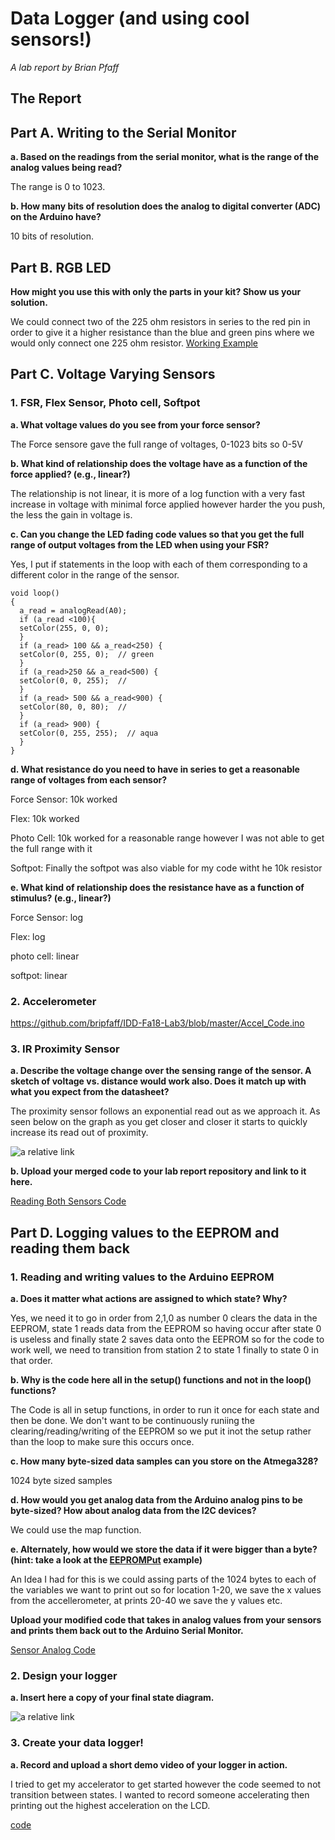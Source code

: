 # Data Logger (and using cool sensors!)

*A lab report by Brian Pfaff*

## The Report

## Part A.  Writing to the Serial Monitor
 
**a. Based on the readings from the serial monitor, what is the range of the analog values being read?**
 
 The range is 0 to 1023.
 
**b. How many bits of resolution does the analog to digital converter (ADC) on the Arduino have?**

10 bits of resolution.

## Part B. RGB LED

**How might you use this with only the parts in your kit? Show us your solution.**

We could connect two of the 225 ohm resistors in series to the red pin in order to give it a higher resistance than the blue and green pins where we would only connect one 225 ohm resistor. 
[Working Example](https://youtu.be/vhsC76_BS78)


## Part C. Voltage Varying Sensors 
 
### 1. FSR, Flex Sensor, Photo cell, Softpot

**a. What voltage values do you see from your force sensor?**

The Force sensore gave the full range of voltages, 0-1023 bits so 0-5V

**b. What kind of relationship does the voltage have as a function of the force applied? (e.g., linear?)**

The relationship is not linear, it is more of a log function with a very fast increase in voltage with minimal force applied however harder the you push, the less the gain in voltage is. 

**c. Can you change the LED fading code values so that you get the full range of output voltages from the LED when using your FSR?**

Yes, I put if statements in the loop with each of them corresponding to a different color in the range of the sensor. 
``` 
void loop()
{
  a_read = analogRead(A0);
  if (a_read <100){
  setColor(255, 0, 0);
  }
  if (a_read> 100 && a_read<250) {
  setColor(0, 255, 0);  // green
  }
  if (a_read>250 && a_read<500) {
  setColor(0, 0, 255);  // 
  }
  if (a_read> 500 && a_read<900) {
  setColor(80, 0, 80);  // 
  }
  if (a_read> 900) {
  setColor(0, 255, 255);  // aqua
  }
}
```

**d. What resistance do you need to have in series to get a reasonable range of voltages from each sensor?**

Force Sensor: 10k worked

Flex: 10k worked

Photo Cell: 10k worked for a reasonable range however I was not able to get the full range with it 

Softpot: Finally the softpot was also viable for my code witht he 10k resistor

**e. What kind of relationship does the resistance have as a function of stimulus? (e.g., linear?)**

Force Sensor: log

Flex: log

photo cell: linear

softpot: linear

### 2. Accelerometer
 
https://github.com/bripfaff/IDD-Fa18-Lab3/blob/master/Accel_Code.ino

### 3. IR Proximity Sensor

**a. Describe the voltage change over the sensing range of the sensor. A sketch of voltage vs. distance would work also. Does it match up with what you expect from the datasheet?**

The proximity sensor follows an exponential read out as we approach it. As seen below on the graph as you get closer and closer it starts to quickly increase its read out of proximity. 
 
![a relative link](./lab3.PNG)


**b. Upload your merged code to your lab report repository and link to it here.**

[Reading Both Sensors Code](https://github.com/bripfaff/IDD-Fa18-Lab3/blob/master/dual_reader.ino)

## Part D. Logging values to the EEPROM and reading them back
 
### 1. Reading and writing values to the Arduino EEPROM

**a. Does it matter what actions are assigned to which state? Why?**

Yes, we need it to go in order from 2,1,0 as number 0 clears the data in the EEPROM, state 1 reads data from the EEPROM so having occur after state 0 is useless and finally state 2 saves data onto the EEPROM so for the code to work well, we need to transition from station 2 to state 1 finally to state 0 in that order.

**b. Why is the code here all in the setup() functions and not in the loop() functions?**

The Code is all in setup functions, in order to run it once for each state and then be done. We don't want to be continuously runiing the clearing/reading/writing of the EEPROM so we put it inot the setup rather than the loop to make sure this occurs once. 

**c. How many byte-sized data samples can you store on the Atmega328?**

1024 byte sized samples

**d. How would you get analog data from the Arduino analog pins to be byte-sized? How about analog data from the I2C devices?**

We could use the map function.

**e. Alternately, how would we store the data if it were bigger than a byte? (hint: take a look at the [EEPROMPut](https://www.arduino.cc/en/Reference/EEPROMPut) example)**

An Idea I had for this is we could assing parts of the 1024 bytes to each of the variables we want to print out so for location 1-20, we save the x values from the accellerometer, at prints 20-40 we save the y values etc.

**Upload your modified code that takes in analog values from your sensors and prints them back out to the Arduino Serial Monitor.**

[Sensor Analog Code](https://github.com/bripfaff/IDD-Fa18-Lab3/blob/master/EEPROM_code.ino)

### 2. Design your logger
 
**a. Insert here a copy of your final state diagram.**

![a relative link](https://github.com/bripfaff/IDD-Fa18-Lab3/blob/master/9CB5BF0A-E41D-4F84-A4B9-C67C8C350F4C.jpeg)

### 3. Create your data logger!
 
**a. Record and upload a short demo video of your logger in action.**

I tried to get my accelerator to get started however the code seemed to not transition between states. I wanted to record someone accelerating then printing out the highest acceleration on the LCD. 

[code](./my_data_logger_code.ino)

